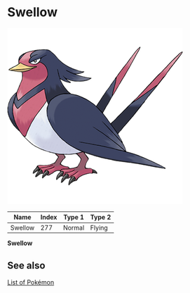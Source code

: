 # Swellow


![Swellow](images/277.png)

| **Name** | **Index** | **Type 1** | **Type 2** |
|----|----|----|----|
| Swellow | 277 | Normal | Flying  |

**Swellow** 

## See also

[List of Pokémon](../pokemon.md)
